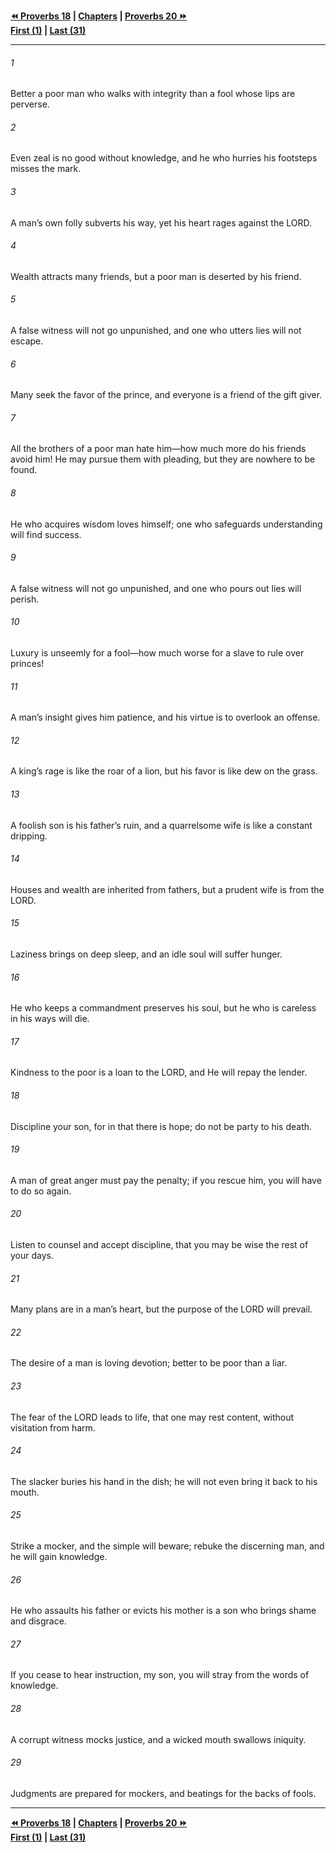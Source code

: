   
**[⏪ Proverbs 18](./Proverbs%2018.md) | [Chapters](./_index.md) | [Proverbs 20 ⏩](./Proverbs%2020.md)**  
**[First (1)](./Proverbs%201.md) | [Last (31)](./Proverbs%2031.md)**  
  
---  
  
###### 1  
Better a poor man who walks with integrity than a fool whose lips are perverse.  
  
###### 2  
Even zeal is no good without knowledge, and he who hurries his footsteps misses the mark.  
  
###### 3  
A man’s own folly subverts his way, yet his heart rages against the LORD.  
  
###### 4  
Wealth attracts many friends, but a poor man is deserted by his friend.  
  
###### 5  
A false witness will not go unpunished, and one who utters lies will not escape.  
  
###### 6  
Many seek the favor of the prince, and everyone is a friend of the gift giver.  
  
###### 7  
All the brothers of a poor man hate him—how much more do his friends avoid him! He may pursue them with pleading, but they are nowhere to be found.  
  
###### 8  
He who acquires wisdom loves himself; one who safeguards understanding will find success.  
  
###### 9  
A false witness will not go unpunished, and one who pours out lies will perish.  
  
###### 10  
Luxury is unseemly for a fool—how much worse for a slave to rule over princes!  
  
###### 11  
A man’s insight gives him patience, and his virtue is to overlook an offense.  
  
###### 12  
A king’s rage is like the roar of a lion, but his favor is like dew on the grass.  
  
###### 13  
A foolish son is his father’s ruin, and a quarrelsome wife is like a constant dripping.  
  
###### 14  
Houses and wealth are inherited from fathers, but a prudent wife is from the LORD.  
  
###### 15  
Laziness brings on deep sleep, and an idle soul will suffer hunger.  
  
###### 16  
He who keeps a commandment preserves his soul, but he who is careless in his ways will die.  
  
###### 17  
Kindness to the poor is a loan to the LORD, and He will repay the lender.  
  
###### 18  
Discipline your son, for in that there is hope; do not be party to his death.  
  
###### 19  
A man of great anger must pay the penalty; if you rescue him, you will have to do so again.  
  
###### 20  
Listen to counsel and accept discipline, that you may be wise the rest of your days.  
  
###### 21  
Many plans are in a man’s heart, but the purpose of the LORD will prevail.  
  
###### 22  
The desire of a man is loving devotion; better to be poor than a liar.  
  
###### 23  
The fear of the LORD leads to life, that one may rest content, without visitation from harm.  
  
###### 24  
The slacker buries his hand in the dish; he will not even bring it back to his mouth.  
  
###### 25  
Strike a mocker, and the simple will beware; rebuke the discerning man, and he will gain knowledge.  
  
###### 26  
He who assaults his father or evicts his mother is a son who brings shame and disgrace.  
  
###### 27  
If you cease to hear instruction, my son, you will stray from the words of knowledge.  
  
###### 28  
A corrupt witness mocks justice, and a wicked mouth swallows iniquity.  
  
###### 29  
Judgments are prepared for mockers, and beatings for the backs of fools.  
  
  
---  
  
**[⏪ Proverbs 18](./Proverbs%2018.md) | [Chapters](./_index.md) | [Proverbs 20 ⏩](./Proverbs%2020.md)**  
**[First (1)](./Proverbs%201.md) | [Last (31)](./Proverbs%2031.md)**  
  
